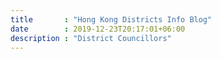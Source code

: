 ```yaml
---
title       : "Hong Kong Districts Info Blog"
date        : 2019-12-23T20:17:01+06:00
description : "District Councillors"
---
```



